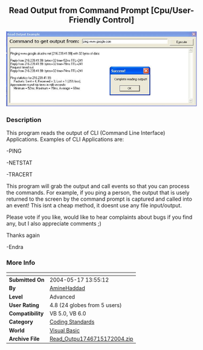 ﻿<div align="center">

## Read Output from Command Prompt \[Cpu/User\-Friendly Control\]

<img src="PIC2004517149125982.jpg">
</div>

### Description

This program reads the output of CLI (Command Line Interface) Applications. Examples of CLI Applications are:

-PING

-NETSTAT

-TRACERT

This program will grab the output and call events so that you can process the commands. For example, if you ping a person, the output that is usely returned to the screen by the command prompt is captured and called into an event! This isnt a cheap method, it doesnt use any file input/output.

Please vote if you like, would like to hear complaints about bugs if you find any, but I also appreciate comments ;)

Thanks again

-Endra
 
### More Info
 


<span>             |<span>
---                |---
**Submitted On**   |2004-05-17 13:55:12
**By**             |[AmineHaddad](https://github.com/Planet-Source-Code/PSCIndex/blob/master/ByAuthor/aminehaddad.md)
**Level**          |Advanced
**User Rating**    |4.8 (24 globes from 5 users)
**Compatibility**  |VB 5\.0, VB 6\.0
**Category**       |[Coding Standards](https://github.com/Planet-Source-Code/PSCIndex/blob/master/ByCategory/coding-standards__1-43.md)
**World**          |[Visual Basic](https://github.com/Planet-Source-Code/PSCIndex/blob/master/ByWorld/visual-basic.md)
**Archive File**   |[Read\_Outpu1746715172004\.zip](https://github.com/Planet-Source-Code/aminehaddad-read-output-from-command-prompt-cpu-user-friendly-control__1-53848/archive/master.zip)








